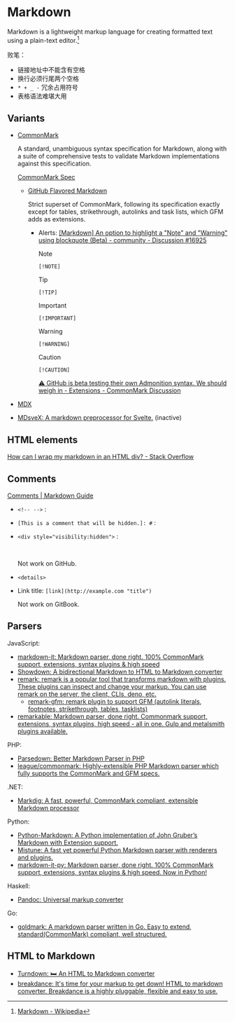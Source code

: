 # Markdown
Markdown is a lightweight markup language for creating formatted text using a plain-text editor.[^wiki]

<!--t221103-->
败笔：
- 链接地址中不能含有空格
- 换行必须行尾两个空格
- `* + _ -` 冗余占用符号
- 表格语法难堪大用

[^wiki]: [Markdown - Wikipedia](https://en.wikipedia.org/wiki/Markdown)

## Variants
- [CommonMark](https://commonmark.org/)

  A standard, unambiguous syntax specification for Markdown, along with a suite of comprehensive tests to validate Markdown implementations against this specification.

  [CommonMark Spec](https://spec.commonmark.org/current)

  - [GitHub Flavored Markdown](https://github.github.com/gfm/)

    Strict superset of CommonMark, following its specification exactly except for tables, strikethrough, autolinks and task lists, which GFM adds as extensions.

    - Alerts: [\[Markdown\] An option to highlight a "Note" and "Warning" using blockquote (Beta) - community - Discussion #16925](https://github.com/orgs/community/discussions/16925)

      > [!NOTE]
      > `[!NOTE]`
      
      > [!TIP]
      > `[!TIP]`

      > [!IMPORTANT]
      > `[!IMPORTANT]`

      > [!WARNING]
      > `[!WARNING]`

      > [!CAUTION]
      > `[!CAUTION]`

      [⚠️ GitHub is beta testing their own Admonition syntax. We should weigh in - Extensions - CommonMark Discussion](https://talk.commonmark.org/t/github-is-beta-testing-their-own-admonition-syntax-we-should-weigh-in/4173/5)

- [MDX](MDX/README.md)

- [MDsveX: A markdown preprocessor for Svelte.](https://github.com/pngwn/mdsvex) (inactive)

## HTML elements
[How can I wrap my markdown in an HTML div? - Stack Overflow](https://stackoverflow.com/questions/29368902/how-can-i-wrap-my-markdown-in-an-html-div)

## Comments
[Comments | Markdown Guide](https://www.markdownguide.org/hacks/#comments)

- `<!-- -->` :

  <!-- This is a comment that will be hidden. -->

- `[This is a comment that will be hidden.]: #` :

  [This is a comment that will be hidden.]: #

- `<div style="visibility:hidden">` :

  <div style="visibility:hidden">This is a comment that will be hidden.</div>

  Not work on GitHub.

- `<details>`

- Link title: `[link](http://example.com "title")`

  Not work on GitBook.

## Parsers
JavaScript:
- [markdown-it: Markdown parser, done right. 100% CommonMark support, extensions, syntax plugins & high speed](https://github.com/markdown-it/markdown-it)
- [Showdown: A bidirectional Markdown to HTML to Markdown converter](https://github.com/showdownjs/showdown)
- [remark: remark is a popular tool that transforms markdown with plugins. These plugins can inspect and change your markup. You can use remark on the server, the client, CLIs, deno, etc.](https://github.com/remarkjs/remark)
  - [remark-gfm: remark plugin to support GFM (autolink literals, footnotes, strikethrough, tables, tasklists)](https://github.com/remarkjs/remark-gfm)
- [remarkable: Markdown parser, done right. Commonmark support, extensions, syntax plugins, high speed - all in one. Gulp and metalsmith plugins available.](https://github.com/jonschlinkert/remarkable)

PHP:
- [Parsedown: Better Markdown Parser in PHP](https://github.com/erusev/parsedown)
- [league/commonmark: Highly-extensible PHP Markdown parser which fully supports the CommonMark and GFM specs.](https://github.com/thephpleague/commonmark)

.NET:
- [Markdig: A fast, powerful, CommonMark compliant, extensible Markdown processor](https://github.com/xoofx/markdig)

Python:
- [Python-Markdown: A Python implementation of John Gruber’s Markdown with Extension support.](https://github.com/Python-Markdown/markdown)
- [Mistune: A fast yet powerful Python Markdown parser with renderers and plugins.](https://github.com/lepture/mistune)
- [markdown-it-py: Markdown parser, done right. 100% CommonMark support, extensions, syntax plugins & high speed. Now in Python!](https://github.com/executablebooks/markdown-it-py)

Haskell:
- [Pandoc: Universal markup converter](https://github.com/jgm/pandoc)

Go:
- [goldmark: A markdown parser written in Go. Easy to extend, standard(CommonMark) compliant, well structured.](https://github.com/yuin/goldmark)

## HTML to Markdown
- [Turndown: 🛏 An HTML to Markdown converter](https://github.com/mixmark-io/turndown)
- [breakdance: It's time for your markup to get down! HTML to markdown converter. Breakdance is a highly pluggable, flexible and easy to use.](https://github.com/breakdance/breakdance)
